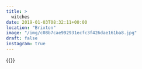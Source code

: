```yaml
---
title: >
  witches
date: 2019-01-03T08:32:11+00:00
location: "Brixton"
image: "/img/c08b7cae992931ecfc3f426dae161ba8.jpg"
draft: false
instagram: true
---
```


{{<photo src="/img/c08b7cae992931ecfc3f426dae161ba8.jpg">}}
